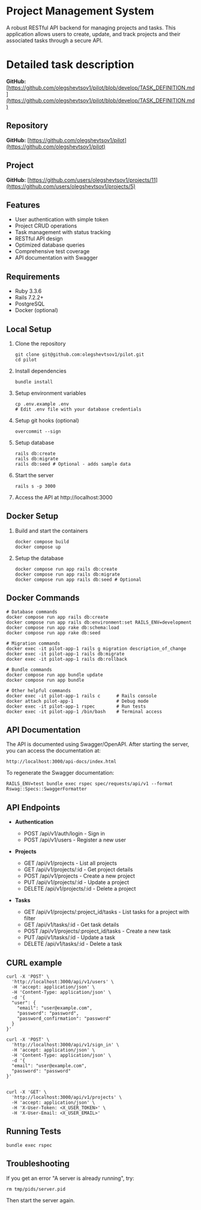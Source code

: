 # Project Management System

A robust RESTful API backend for managing projects and tasks. This application allows users to create, update, and track projects and their associated tasks through a secure API.

# Detailed task description

**GitHub:** [https://github.com/olegshevtsov1/pilot/blob/develop/TASK_DEFINITION.md](https://github.com/olegshevtsov1/pilot/blob/develop/TASK_DEFINITION.md)

## Repository

**GitHub:** [https://github.com/olegshevtsov1/pilot](https://github.com/olegshevtsov1/pilot)

## Project

**GitHub:** [https://github.com/users/olegshevtsov1/projects/11](https://github.com/users/olegshevtsov1/projects/5)

## Features

- User authentication with simple token
- Project CRUD operations
- Task management with status tracking
- RESTful API design
- Optimized database queries
- Comprehensive test coverage
- API documentation with Swagger

## Requirements

- Ruby 3.3.6
- Rails 7.2.2+
- PostgreSQL
- Docker (optional)

## Local Setup

1. Clone the repository

   ```
   git clone git@github.com:olegshevtsov1/pilot.git
   cd pilot
   ```

2. Install dependencies

   ```
   bundle install
   ```

3. Setup environment variables

   ```
   cp .env.example .env
   # Edit .env file with your database credentials
   ```

4. Setup git hooks (optional)

   ```
   overcommit --sign
   ```

5. Setup database

   ```
   rails db:create
   rails db:migrate
   rails db:seed # Optional - adds sample data
   ```

6. Start the server

   ```
   rails s -p 3000
   ```

7. Access the API at http://localhost:3000

## Docker Setup

1. Build and start the containers

   ```
   docker compose build
   docker compose up
   ```

2. Setup the database
   ```
   docker compose run app rails db:create
   docker compose run app rails db:migrate
   docker compose run app rails db:seed # Optional
   ```

## Docker Commands

```
# Database commands
docker compose run app rails db:create
docker compose run app rails db:environment:set RAILS_ENV=development
docker compose run app rake db:schema:load
docker compose run app rake db:seed

# Migration commands
docker exec -it pilot-app-1 rails g migration description_of_change
docker exec -it pilot-app-1 rails db:migrate
docker exec -it pilot-app-1 rails db:rollback

# Bundle commands
docker compose run app bundle update
docker compose run app bundle

# Other helpful commands
docker exec -it pilot-app-1 rails c      # Rails console
docker attach pilot-app-1                # Debug mode
docker exec -it pilot-app-1 rspec        # Run tests
docker exec -it pilot-app-1 /bin/bash    # Terminal access
```

## API Documentation

The API is documented using Swagger/OpenAPI. After starting the server, you can access the documentation at:

```
http://localhost:3000/api-docs/index.html
```

To regenerate the Swagger documentation:

```
RAILS_ENV=test bundle exec rspec spec/requests/api/v1 --format Rswag::Specs::SwaggerFormatter
```

## API Endpoints

- **Authentication**

  - POST /api/v1/auth/login - Sign in
  - POST /api/v1/users - Register a new user

- **Projects**

  - GET /api/v1/projects - List all projects
  - GET /api/v1/projects/:id - Get project details
  - POST /api/v1/projects - Create a new project
  - PUT /api/v1/projects/:id - Update a project
  - DELETE /api/v1/projects/:id - Delete a project

- **Tasks**
  - GET /api/v1/projects/:project_id/tasks - List tasks for a project with filter
  - GET /api/v1/tasks/:id - Get task details
  - POST /api/v1/projects/:project_id/tasks - Create a new task
  - PUT /api/v1/tasks/:id - Update a task
  - DELETE /api/v1/tasks/:id - Delete a task

## CURL example

``` Register a new user
curl -X 'POST' \
  'http://localhost:3000/api/v1/users' \
  -H 'accept: application/json' \
  -H 'Content-Type: application/json' \
  -d '{
  "user": {
    "email": "user@example.com",
    "password": "password",
    "password_confirmation": "password"
  }
}'
```

```Sign in
curl -X 'POST' \
  'http://localhost:3000/api/v1/sign_in' \
  -H 'accept: application/json' \
  -H 'Content-Type: application/json' \
  -d '{
  "email": "user@example.com",
  "password": "password"
}'
```

```Project list

curl -X 'GET' \
  'http://localhost:3000/api/v1/projects' \
  -H 'accept: application/json' \
  -H 'X-User-Token: <X_USER_TOKEN>' \
  -H 'X-User-Email: <X_USER_EMAIL>'
```

## Running Tests

```
bundle exec rspec
```

## Troubleshooting

If you get an error "A server is already running", try:

```
rm tmp/pids/server.pid
```

Then start the server again.

```

```
